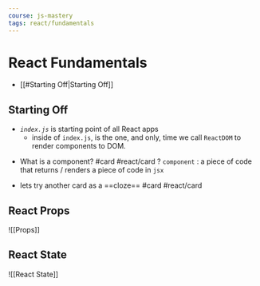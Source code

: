 ```yaml
---
course: js-mastery
tags: react/fundamentals
---
```


# React Fundamentals

- [[#Starting Off|Starting Off]]



## Starting Off

- *`index.js`* is starting point of all React apps
	- inside of `index.js`, is the one, and only, time we call `ReactDOM` to render components to DOM.

* What is a component?  #card #react/card
?
`component` : a piece of code that returns / renders a piece of code in `jsx` 
<!--SR:!2022-08-19,1,130-->


- lets try another card as a ==cloze==  #card #react/card 
<!--SR:!2022-09-16,34,288-->


## React Props

![[Props]]


## React State

![[React State]]
